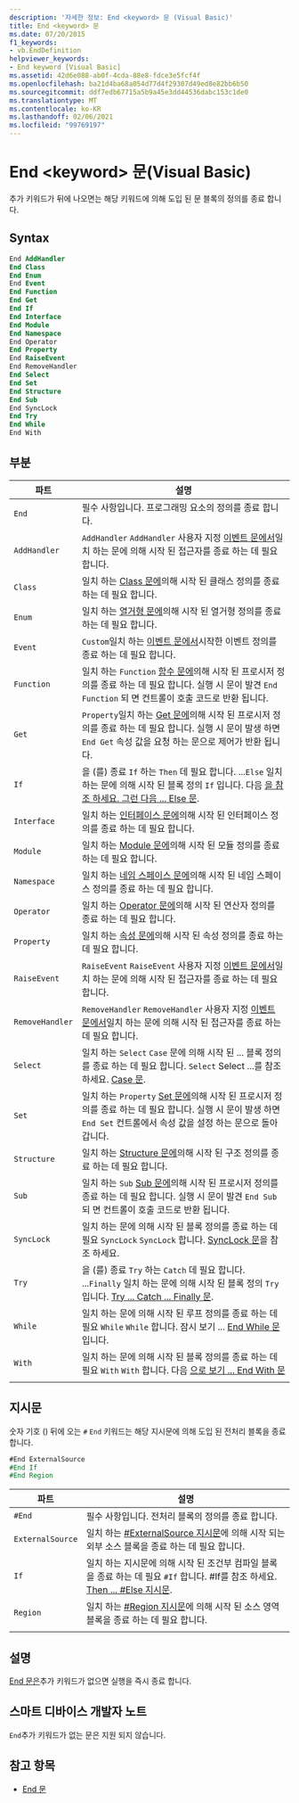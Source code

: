 ```yaml
---
description: '자세한 정보: End <keyword> 문 (Visual Basic)'
title: End <keyword> 문
ms.date: 07/20/2015
f1_keywords:
- vb.EndDefinition
helpviewer_keywords:
- End keyword [Visual Basic]
ms.assetid: 42d6e088-ab0f-4cda-88e8-fdce3e5fcf4f
ms.openlocfilehash: ba21d4ba68a054d77d4f29307d49ed8e82bb6b50
ms.sourcegitcommit: ddf7edb67715a5b9a45e3dd44536dabc153c1de0
ms.translationtype: MT
ms.contentlocale: ko-KR
ms.lasthandoff: 02/06/2021
ms.locfileid: "99769197"
---
```

# <a name="end-keyword-statement-visual-basic"></a>End \<keyword> 문(Visual Basic)

추가 키워드가 뒤에 나오면는 해당 키워드에 의해 도입 된 문 블록의 정의를 종료 합니다.

## <a name="syntax"></a>Syntax

```vb
End AddHandler
End Class
End Enum
End Event
End Function
End Get
End If
End Interface
End Module
End Namespace
End Operator
End Property
End RaiseEvent  
End RemoveHandler  
End Select
End Set
End Structure
End Sub
End SyncLock
End Try
End While
End With  
```  
  
## <a name="parts"></a>부분

|파트|설명|
|---|---|
|`End`|필수 사항입니다. 프로그래밍 요소의 정의를 종료 합니다.|
|`AddHandler`|`AddHandler` `AddHandler` 사용자 지정 [이벤트 문에서](event-statement.md)일치 하는 문에 의해 시작 된 접근자를 종료 하는 데 필요 합니다.|
|`Class`|일치 하는 [Class 문에](class-statement.md)의해 시작 된 클래스 정의를 종료 하는 데 필요 합니다.|
|`Enum`|일치 하는 [열거형 문에](enum-statement.md)의해 시작 된 열거형 정의를 종료 하는 데 필요 합니다.|
|`Event`|`Custom`일치 하는 [이벤트 문에서](event-statement.md)시작한 이벤트 정의를 종료 하는 데 필요 합니다.|  
|`Function`|일치 하는 `Function` [함수 문에](function-statement.md)의해 시작 된 프로시저 정의를 종료 하는 데 필요 합니다. 실행 시 문이 발견 `End Function` 되 면 컨트롤이 호출 코드로 반환 됩니다.|
|`Get`|`Property`일치 하는 [Get 문에](get-statement.md)의해 시작 된 프로시저 정의를 종료 하는 데 필요 합니다. 실행 시 문이 발생 하면 `End Get` 속성 값을 요청 하는 문으로 제어가 반환 됩니다.|
|`If`|을 (를) 종료 `If` 하는 `Then` 데 필요 합니다. ...`Else` 일치 하는 문에 의해 시작 된 블록 정의 `If` 입니다. 다음 [을 참조 하세요. 그런 다음 ... Else 문](if-then-else-statement.md).|
|`Interface`|일치 하는 [인터페이스 문에](interface-statement.md)의해 시작 된 인터페이스 정의를 종료 하는 데 필요 합니다.|
|`Module`|일치 하는 [Module 문에](module-statement.md)의해 시작 된 모듈 정의를 종료 하는 데 필요 합니다.|
|`Namespace`|일치 하는 [네임 스페이스 문에](namespace-statement.md)의해 시작 된 네임 스페이스 정의를 종료 하는 데 필요 합니다.|
|`Operator`|일치 하는 [Operator 문에](operator-statement.md)의해 시작 된 연산자 정의를 종료 하는 데 필요 합니다.|
|`Property`|일치 하는 [속성 문에](property-statement.md)의해 시작 된 속성 정의를 종료 하는 데 필요 합니다.|
|`RaiseEvent`|`RaiseEvent` `RaiseEvent` 사용자 지정 [이벤트 문에서](event-statement.md)일치 하는 문에 의해 시작 된 접근자를 종료 하는 데 필요 합니다.|
|`RemoveHandler`|`RemoveHandler` `RemoveHandler` 사용자 지정 [이벤트 문에서](event-statement.md)일치 하는 문에 의해 시작 된 접근자를 종료 하는 데 필요 합니다.|
|`Select`|일치 하는 `Select` `Case` 문에 의해 시작 된 ... 블록 정의를 종료 하는 데 필요 합니다. `Select` Select ...를 참조 하세요. [ Case 문](select-case-statement.md).  
|`Set`|일치 하는 `Property` [Set 문에](set-statement.md)의해 시작 된 프로시저 정의를 종료 하는 데 필요 합니다. 실행 시 문이 발생 하면 `End Set` 컨트롤에서 속성 값을 설정 하는 문으로 돌아갑니다.  
|`Structure`|일치 하는 [Structure 문에](structure-statement.md)의해 시작 된 구조 정의를 종료 하는 데 필요 합니다.  
|`Sub`|일치 하는 `Sub` [Sub 문에](sub-statement.md)의해 시작 된 프로시저 정의를 종료 하는 데 필요 합니다. 실행 시 문이 발견 `End Sub` 되 면 컨트롤이 호출 코드로 반환 됩니다.  
|`SyncLock`|일치 하는 문에 의해 시작 된 블록 정의를 종료 하는 데 필요 `SyncLock` `SyncLock` 합니다. [SyncLock 문](synclock-statement.md)을 참조 하세요.  
|`Try`|을 (를) 종료 `Try` 하는 `Catch` 데 필요 합니다. ...`Finally` 일치 하는 문에 의해 시작 된 블록 정의 `Try` 입니다. [Try ... Catch ... Finally 문](try-catch-finally-statement.md).  
|`While`|일치 하는 문에 의해 시작 된 루프 정의를 종료 하는 데 필요 `While` `While` 합니다. 잠시 보기 ... [ End While 문](while-end-while-statement.md)입니다.  
|`With`| 일치 하는 문에 의해 시작 된 블록 정의를 종료 하는 데 필요 `With` `With` 합니다. 다음 [으로 보기 ... End With 문](with-end-with-statement.md)  
|||
  
## <a name="directives"></a>지시문

숫자 기호 () 뒤에 오는 `#` `End` 키워드는 해당 지시문에 의해 도입 된 전처리 블록을 종료 합니다.  

```vb
#End ExternalSource
#End If
#End Region
```

|파트|설명|
|---|---|
|`#End`|필수 사항입니다. 전처리 블록의 정의를 종료 합니다.|
|`ExternalSource`|일치 하는 [#ExternalSource 지시문](../directives/externalsource-directive.md)에 의해 시작 되는 외부 소스 블록을 종료 하는 데 필요 합니다.|
|`If`|일치 하는 지시문에 의해 시작 된 조건부 컴파일 블록을 종료 하는 데 필요 `#If` 합니다. #If를 참조 하세요. [ Then ... #Else 지시문](../directives/if-then-else-directives.md).|
|`Region`|일치 하는 [#Region 지시문](../directives/region-directive.md)에 의해 시작 된 소스 영역 블록을 종료 하는 데 필요 합니다.|
|||

## <a name="remarks"></a>설명

[End 문은](end-statement.md)추가 키워드가 없으면 실행을 즉시 종료 합니다.

## <a name="smart-device-developer-notes"></a>스마트 디바이스 개발자 노트  

`End`추가 키워드가 없는 문은 지원 되지 않습니다.  
  
## <a name="see-also"></a>참고 항목

- [End 문](end-statement.md)
